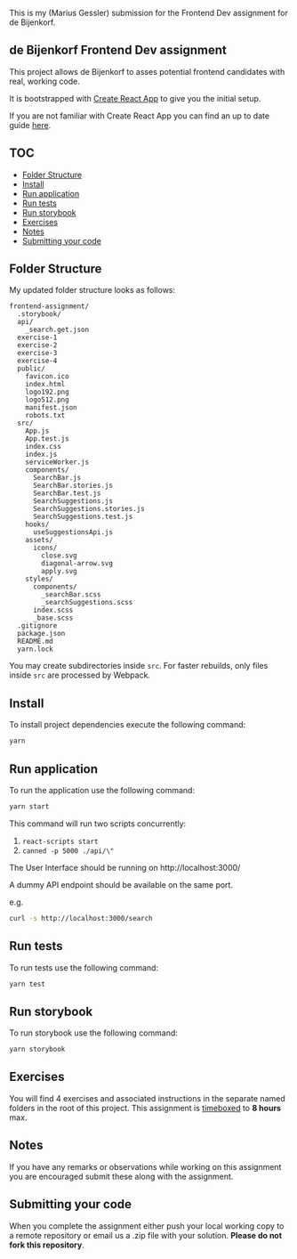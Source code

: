 <!-- omit in toc -->
This is my (Marius Gessler) submission for the Frontend Dev assignment for de Bijenkorf.

## de Bijenkorf Frontend Dev assignment

This project allows de Bijenkorf to asses potential frontend candidates with real, working code.

It is bootstrapped with [Create React App](https://github.com/facebook/create-react-app) to give you the initial setup.

If you are not familiar with Create React App you can find an up to date guide [here](https://github.com/facebook/create-react-app/blob/master/packages/cra-template/template/README.md).

<!-- omit in toc -->
## TOC
- [Folder Structure](#folder-structure)
- [Install](#install)
- [Run application](#run-application)
- [Run tests](#run-tests)
- [Run storybook](#run-storybook)
- [Exercises](#exercises)
- [Notes](#notes)
- [Submitting your code](#submitting-your-code)

## Folder Structure

My updated folder structure looks as follows:

```
frontend-assignment/
  .storybook/
  api/
    _search.get.json
  exercise-1
  exercise-2
  exercise-3
  exercise-4
  public/
    favicon.ico
    index.html
    logo192.png
    logo512.png
    manifest.json
    robots.txt
  src/
    App.js
    App.test.js
    index.css
    index.js
    serviceWorker.js
    components/
      SearchBar.js
      SearchBar.stories.js
      SearchBar.test.js
      SearchSuggestions.js
      SearchSuggestions.stories.js
      SearchSuggestions.test.js
    hooks/
      useSuggestionsApi.js
    assets/
      icons/
        close.svg
        diagonal-arrow.svg
        apply.svg
    styles/
      components/
        _searchBar.scss
        _searchSuggestions.scss
      index.scss
      _base.scss
  .gitignore
  package.json
  README.md
  yarn.lock
```

You may create subdirectories inside `src`. For faster rebuilds, only files inside `src` are processed by Webpack.

## Install
To install project dependencies execute the following command:

```sh
yarn
```

## Run application
To run the application use the following command:
```sh
yarn start
```
This command will run two scripts concurrently:
1. `react-scripts start`
2. `canned -p 5000 ./api/\"`

The User Interface should be running on http://localhost:3000/

A dummy API endpoint should be available on the same port.

e.g.
```sh
curl -s http://localhost:3000/search
```

## Run tests
To run tests use the following command:
```sh
yarn test
```

## Run storybook
To run storybook use the following command:
```sh
yarn storybook
```

## Exercises
You will find 4 exercises and associated instructions in the separate named folders in the root of this project. This assignment is [timeboxed](https://en.wikipedia.org/wiki/Timeboxing) to **8 hours** max.

## Notes
If you have any remarks or observations while working on this assignment you are encouraged submit these along with the assignment.

## Submitting your code
When you complete the assignment either push your local working copy to a remote repository or email us a .zip file with your solution. **Please do not fork this repository**.

